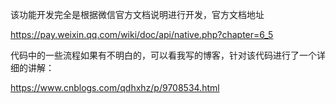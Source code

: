 该功能开发完全是根据微信官方文档说明进行开发，官方文档地址

https://pay.weixin.qq.com/wiki/doc/api/native.php?chapter=6_5

代码中的一些流程如果有不明白的，可以看我写的博客，针对该代码进行了一个详细的讲解：

https://www.cnblogs.com/qdhxhz/p/9708534.html

